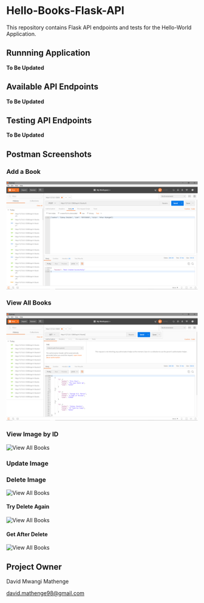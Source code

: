 # Hello-Books-Flask-API
This repository contains Flask API endpoints and tests for the Hello-World Application.

## Runnning Application

**To Be Updated**

## Available API Endpoints

**To Be Updated**

## Testing API Endpoints

**To Be Updated**

## Postman Screenshots

### Add a Book

![Add a Book](https://github.com/brandeddavid/Hello-Books-Flask-API/blob/master/api/screenshots/bookcreated.PNG "Add a Book")

### View All Books

![View All Books](https://github.com/brandeddavid/Hello-Books-Flask-API/blob/master/api/screenshots/getallbooks.PNG "View All Images")

### View Image by ID

![View All Books](https://github.com/brandeddavid/Hello-Books-Flask-API/blob/api-endpoints/api/screenshots/Get%20book%20by%20id.PNG, "View All Images")

### Update Image

### Delete Image

![View All Books](https://github.com/brandeddavid/Hello-Books-Flask-API/blob/api-endpoints/api/screenshots/delete%20book.PNG, "View All Images")

#### Try Delete Again

![View All Books](https://github.com/brandeddavid/Hello-Books-Flask-API/blob/api-endpoints/api/screenshots/delete%20again.PNG, "View All Images")

#### Get After Delete

![View All Books](https://github.com/brandeddavid/Hello-Books-Flask-API/blob/api-endpoints/api/screenshots/get%20after%20delete.PNG, "View All Images")

## Project Owner 

David Mwangi Mathenge

[david.mathenge98@gmail.com](mailto:david.mathenge98@gmail.com)
